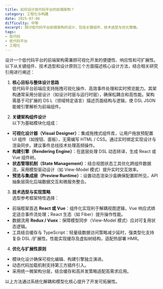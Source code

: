 ```yaml
---
title: 如何设计低代码平台的前端架构？
category: 工程化与构建
date: 2025-07-06
difficulty: 中等
excerpt: 探讨低代码平台前端架构的设计，包括关键组件、技术选型与优化策略。
tags:
- 低代码
- 低代码平台
- 工程化
---
```

设计一个低代码平台的前端架构需兼顾可视化开发的便捷性、响应性和可扩展性。以下从关键组件、技术选型和设计原则三个方面描述核心设计方法，结合相关研究引用进行阐述：

1.  **核心目标与整体设计思路**  
   低代码平台前端应支持拖拽可视化操作、高效事件处理和实时预览能力。其架构通常采用分层设计（如设计时层与运行时层），确保松耦合和高性能。架构需基于可扩展的 DS L（领域特定语言）描述页面结构与逻辑，使 DSL JSON 能被引擎解析为前端组件。

2.  **关键架构组件设计**  
   以下为基础模块化组成：
   -   **可视化设计器（Visual Designer）**：集成拖拽式组件库，让用户拖放预配置 UI 组件（如按钮、面板），无需编写 HTML / CSS。通过实时绑定实现设计与渲染同步。建议事件总线技术处理高频操作。
   -   **构建引擎（Rendering Engine）**：在底层处理 DSL 动态转译，生成 React 或 Vue 组件树。
   -   **状态管理机制（State Management）**：结合视图状态工具优化跨组件数据流，采用模型驱动设计（如 View-Model 模式）提升实时交互效率。
   -   **预览与集成层（Preview Runtime）**：设置动态渲染沙盒确保配置即所见，API 抽象层简化后端数据交互和微服务整合。

3.  **技术选型与实现策略**  
   选型参考框架特性选择：
   -   前端框架首选 **React 或 Vue**：组件化实现利于解耦视图逻辑，Vue 响应式绑定适合事件流处理；React 生态（如 Fiber）提升操作性能。
   -   数据流用 **Redux / Vuex**：保障模型同步（View-Model 模式）应对可复用状态逻辑。
   -   工具结合缓存与 TypeScript：轻量级数据访问策略减少延时，强类型化支持复杂 DSL /扩展性。性能实现缓存及虚拟树结构，适配热部署 HMR。

4.  **优化与扩展性原则**  
   -   模块化设计确保可视化编辑、构建引擎独立演进。
   -   动态代码加载机制支持第三方插件引入。
   -   采用统一微架构分层，结合缓存和高并发策略适配高需求应用。

以上方法通过系统化解耦和模型化核心提升了开发可拓展性。
